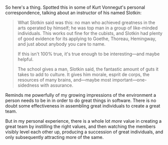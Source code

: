 <!--
.. title: Vonnegut on software development teams.
.. slug: vonnegut-on-software-development-teams
.. date: 2019-06-30 21:28:04-05:00
.. tags: geek,software,literature,culture,greatness,vonnegut
-->

So here's a thing. Spotted this in some of Kurt Vonnegut's personal
correspondence, talking about an instructor of his named Slotkin:

> What Slotkin said was this: no man who achieved greatness in the arts operated
> by himself; he was top man in a group of like-minded individuals. This works
> out fine for the cubists, and Slotkin had plenty of good evidence for its
> applying to Goethe, Thoreau, Hemingway, and just about anybody you care to
> name.
>
> If this isn't 100% true, it's true enough to be interesting—and maybe helpful.
>
> The school gives a man, Slotkin said, the fantastic amount of guts it takes to
> add to culture. It gives him morale, esprit de corps, the resources of many
> brains, and—maybe most important—one-sidedness with assurance.

Reminds me powerfully of my growing impressions of the environment a person
needs to be in in order to do great things in software. There is no doubt some
effectiveness in assembling great individuals to create a great team.

But in my personal experience, there is a whole lot _more_ value in creating a
great team by instilling the right values, and then watching the members
visibly level each other up, producing a succession of great individuals,
and only subsequently attracting more of the same.

